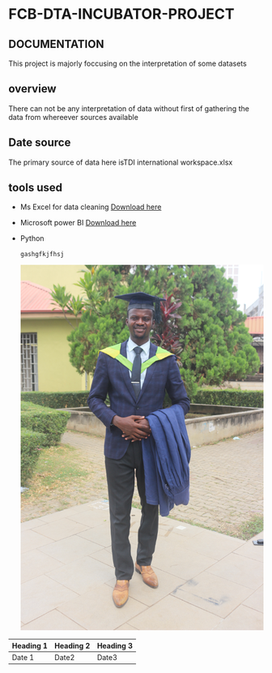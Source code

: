 # FCB-DTA-INCUBATOR-PROJECT
## DOCUMENTATION
This project is majorly foccusing on the interpretation of some datasets

## overview
There can not be any interpretation of data without first of gathering the data from whereever sources available
## Date source
The primary source of data here isTDI international workspace.xlsx
 
## **tools used** 
- Ms Excel for data cleaning [Download here](https://microsoftexcel)
- Microsoft power BI [Download here](https://microsoftpowerBI)
- Python
  ```
  gashgfkjfhsj

  ```
  
  ![](Kolawole.jpg)


|Heading 1|Heading 2|Heading 3|
|---------|---------|---------|
|Date 1|Date2|Date3|

